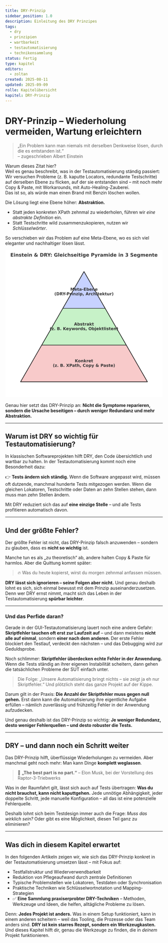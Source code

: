 ```yaml
---
title: DRY-Prinzip
sidebar_position: 1.0
description: Einleitung des DRY Prinzipes
tags:
  - dry
  - prinzipien
  - wartbarkeit
  - testautomatisierung
  - technikensammlung
status: Fertig
type: kapitel
editors:
  - zoltan
created: 2025-08-11
updated: 2025-09-09
rolle: Kapitelübersicht
kapitel: DRY-Prinzip
---
```


# DRY-Prinzip – Wiederholung vermeiden, Wartung erleichtern

> „Ein Problem kann man niemals mit derselben Denkweise lösen, durch die es entstanden ist.“  
> – zugeschrieben Albert Einstein

Warum dieses Zitat hier?  
Weil es genau beschreibt, was in der Testautomatisierung ständig passiert:  
Wir versuchen Probleme (z. B. kaputte Locators, redundante Testschritte) auf derselben Ebene zu flicken, auf der sie entstanden sind – mit noch mehr Copy & Paste, mit Workarounds, mit Auto-Healing-Zauberei.  
Das ist so, als würde man einen Brand mit Benzin löschen wollen.

Die Lösung liegt eine Ebene höher: **Abstraktion.** 

 - Statt jeden konkreten XPath zehnmal zu wiederholen, führen wir *eine abstrakte Definition* ein.  
 - Statt Testschritte wild zusammenzukopieren, nutzen wir *Schlüsselwörter*.  

So verschieben wir das Problem auf eine Meta-Ebene, wo es sich viel eleganter und nachhaltiger lösen lässt.

![](../assets/diagrams/dry-prinzip/einstein_dry_pyramide.svg)

Genau hier setzt das DRY-Prinzip an:
**Nicht die Symptome reparieren, sondern die Ursache beseitigen – durch weniger Redundanz und mehr Abstraktion.**

---

## Warum ist DRY so wichtig für Testautomatisierung?

In klassischen Softwareprojekten hilft DRY, den Code übersichtlich und wartbar zu halten.
In der Testautomatisierung kommt noch eine Besonderheit dazu:

👉 **Tests ändern sich ständig.**
Wenn die Software angepasst wird, müssen oft dutzende, manchmal hunderte Tests mitgezogen werden.
Wenn die gleichen Lokatoren, Testschritte oder Daten an zehn Stellen stehen, dann muss man zehn Stellen ändern.

Mit DRY reduziert sich das auf **eine einzige Stelle** – und alle Tests profitieren automatisch davon.

---
## Und der größte Fehler?

Der größte Fehler ist nicht, das DRY-Prinzip falsch anzuwenden –
sondern zu glauben, dass es **nicht so wichtig** ist.

Manche tun es als „zu theoretisch“ ab, andere halten Copy & Paste für harmlos.
Aber die Quittung kommt später:

> 🔥 Was du heute kopierst, wirst du morgen zehnmal anfassen müssen.

**DRY lässt sich ignorieren – seine Folgen aber nicht.**
Und genau deshalb lohnt es sich, sich einmal bewusst mit dem Prinzip auseinanderzusetzen.
Denn wer DRY ernst nimmt, macht sich das Leben in der Testautomatisierung **spürbar leichter**.

---
### Und das Perfide daran?

Gerade in der GUI-Testautomatisierung lauert noch eine andere Gefahr:
**Skriptfehler tauchen oft erst zur Laufzeit auf** – und dann meistens **nicht alle auf einmal**, sondern **einer nach dem anderen**.
Der erste Fehler blockiert den Testlauf, verdeckt den nächsten – und das Debugging wird zur Geduldsprobe.

Noch schlimmer:
**Skriptfehler überdecken echte Fehler in der Anwendung.**
Wenn die Tests ständig an ihrer eigenen Instabilität scheitern, dann gehen die tatsächlichen Probleme der SUT einfach unter.

> Die Folge: „Unsere Automatisierung bringt nichts – sie zeigt ja eh nur Skriptfehler.“
> Und plötzlich steht das ganze Projekt auf der Kippe.

Darum gilt in der Praxis:
**Die Anzahl der Skriptfehler muss gegen null gehen.**
Erst dann kann die Automatisierung ihre eigentliche Aufgabe erfüllen – nämlich zuverlässig und frühzeitig Fehler in der Anwendung aufzudecken.

Und genau deshalb ist das DRY-Prinzip so wichtig:
**Je weniger Redundanz, desto weniger Fehlerquellen – und desto robuster die Tests.**

---

## DRY – und dann noch ein Schritt weiter

Das DRY-Prinzip hilft, überflüssige Wiederholungen zu vermeiden.
Aber manchmal geht noch mehr: Man kann Dinge **komplett weglassen**.

> 🧠 **„The best part is no part.“**
> – Elon Musk, bei der Vorstellung des Raptor-3-Triebwerks

Was in der Raumfahrt gilt, lässt sich auch auf Tests übertragen:
**Was du nicht brauchst, kann nicht kaputtgehen.**
Jede unnötige Abhängigkeit, jeder doppelte Schritt, jede manuelle Konfiguration – all das ist eine potenzielle Fehlerquelle.

Deshalb lohnt sich beim Testdesign immer auch die Frage:
*Muss das wirklich sein?*
Oder gibt es eine Möglichkeit, diesen Teil ganz zu eliminieren?

---

## Was dich in diesem Kapitel erwartet

In den folgenden Artikeln zeigen wir, wie sich das DRY-Prinzip konkret in der Testautomatisierung umsetzen lässt – mit Fokus auf:

* Testfallstruktur und Wiederverwendbarkeit
* Reduktion von Pflegeaufwand durch zentrale Definitionen
* Typische Problemstellen wie Lokatoren, Testdaten oder Synchronisation
* Praktische Techniken wie Schlüsselwortnotation und Mapping-Strategien
* ✅ **Eine Sammlung praxiserprobter DRY-Techniken**
  – Methoden, Werkzeuge und Ideen, die helfen, alltägliche Probleme zu lösen.

Denn:
**Jedes Projekt ist anders.**
Was in einem Setup funktioniert, kann in einem anderen scheitern – weil das Tooling, die Prozesse oder das Team anders sind.
**DRY ist kein starres Rezept, sondern ein Werkzeugkasten.** Und dieses Kapitel hilft dir, genau die Werkzeuge zu finden, die in *deinem* Projekt funktionieren.

